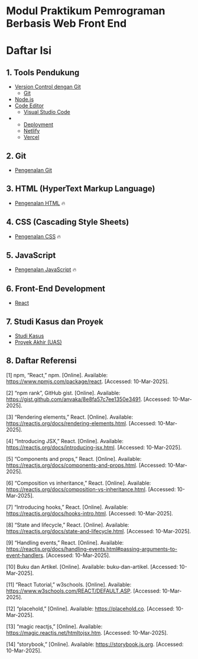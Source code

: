 # Modul Praktikum Pemrograman Berbasis Web Front End

# Daftar Isi

## 1. Tools Pendukung
- [Version Control dengan Git](#71-version-control-dengan-git)
  - [Git](https://git-scm.com/downloads)
- [Node.js](https://nodejs.org/en)
- [Code Editor](#code-editor)
  - [Visual Studio Code](https://code.visualstudio.com/download)
- - [Deployment](#73-deployment)
  - [Netlify](https://www.netlify.com/)
  - [Vercel](https://vercel.com/)

## 2. Git
- [Pengenalan Git](https://github.com/SI4019/Panduan-Praktikum-SI4019/tree/main/1-Panduan-GIT)

## 3. HTML (HyperText Markup Language)
- [Pengenalan HTML](https://github.com/Pemrograman-Berbasis-Web/modul-pbw.github.io/blob/main/2-Modul%20HTML/modul-html.md) 🔥

## 4. CSS (Cascading Style Sheets)
- [Pengenalan CSS](/3-Modul%20CSS/3-Modul-CSS.md) 🔥

## 5. JavaScript
- [Pengenalan JavaScript](https://github.com/Pemrograman-Berbasis-Web/modul-pbw.github.io/tree/main/4-Modul%20JavaScript) 🔥

## 6. Front-End Development
- [React](https://react.dev)

## 7. Studi Kasus dan Proyek
- [Studi Kasus](#81-studi-kasus)
- [Proyek Akhir (UAS)](#)

## 8. Daftar Referensi

\[1\] npm, “React,” npm. [Online]. Available: https://www.npmjs.com/package/react. [Accessed: 10-Mar-2025].

\[2\] “npm rank”, GitHub gist. [Online]. Available: https://gist.github.com/anvaka/8e8fa57c7ee1350e3491. [Accessed: 10-Mar-2025].

\[3\] “Rendering elements,” React. [Online]. Available: https://reactjs.org/docs/rendering-elements.html. [Accessed: 10-Mar-2025].

\[4\] “Introducing JSX,” React. [Online]. Available: https://reactjs.org/docs/introducing-jsx.html. [Accessed: 10-Mar-2025].

\[5\] “Components and props,” React. [Online]. Available: https://reactjs.org/docs/components-and-props.html. [Accessed: 10-Mar-2025].

\[6\] “Composition vs inheritance,” React. [Online]. Available: https://reactjs.org/docs/composition-vs-inheritance.html. [Accessed: 10-Mar-2025].

\[7\] “Introducing hooks,” React. [Online]. Available: https://reactjs.org/docs/hooks-intro.html. [Accessed: 10-Mar-2025].

\[8\] “State and lifecycle,” React. [Online]. Available: https://reactjs.org/docs/state-and-lifecycle.html. [Accessed: 10-Mar-2025].

\[9\] “Handling events,” React. [Online]. Available: https://reactjs.org/docs/handling-events.html#passing-arguments-to-event-handlers. [Accessed: 10-Mar-2025].

\[10\] Buku dan Artikel. [Online]. Available: buku-dan-artikel. [Accessed: 10-Mar-2025].

\[11\] “React Tutorial,” w3schools. [Online]. Available: https://www.w3schools.com/REACT/DEFAULT.ASP. [Accessed: 10-Mar-2025].

\[12\] “placehold,” [Online]. Available: https://placehold.co. [Accessed: 10-Mar-2025].

\[13\] “magic reactjs,” [Online]. Available: https://magic.reactjs.net/htmltojsx.htm. [Accessed: 10-Mar-2025].

\[14\] “storybook,” [Online]. Available: https://storybook.js.org. [Accessed: 10-Mar-2025].